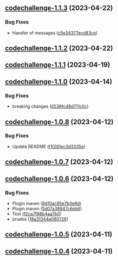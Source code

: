 ## [codechallenge-1.1.3](https://gitservice/codechallenge-1.1.3) (2023-04-22)


### Bug Fixes

 -  Handler of messages ([c5e34377ecd83ce](https://gitservice/commit/c5e34377ecd83ce20b9adf9c8955403485550a97))

## [codechallenge-1.1.2](https://gitservice/codechallenge-1.1.2) (2023-04-22)



## [codechallenge-1.1.1](https://gitservice/codechallenge-1.1.1) (2023-04-19)



## [codechallenge-1.1.0](https://gitservice/codechallenge-1.1.0) (2023-04-14)


### Bug Fixes

 -  breaking changes ([0538fc48d711c0c](https://gitservice/commit/0538fc48d711c0c7012a48c666040f94fbf3d465))

## [codechallenge-1.0.8](https://gitservice/codechallenge-1.0.8) (2023-04-12)


### Bug Fixes

 -  Update README ([f1f281ec3d3335e](https://gitservice/commit/f1f281ec3d3335e665639999188400780cbb99d0))

## [codechallenge-1.0.7](https://gitservice/codechallenge-1.0.7) (2023-04-12)



## [codechallenge-1.0.6](https://gitservice/codechallenge-1.0.6) (2023-04-12)


### Bug Fixes

 -  Plugin maven ([9d10ac95e7b0e8d](https://gitservice/commit/9d10ac95e7b0e8dba8d6d918c08a8920e682c598))
 -  Plugin maven ([5d07a38847c6eb6](https://gitservice/commit/5d07a38847c6eb62f1dccae3b9d20c5f298d05a0))
 -  Test ([f2ca7f88b4aa7b0](https://gitservice/commit/f2ca7f88b4aa7b03e7c2bdc669f8042ce4f76b6d))
 -  prueba ([18a31344a080726](https://gitservice/commit/18a31344a0807269ac9b89cd4f7084c9941ba7c2))

## [codechallenge-1.0.5](https://gitservice/codechallenge-1.0.5) (2023-04-11)



## [codechallenge-1.0.4](https://gitservice/codechallenge-1.0.4) (2023-04-11)



